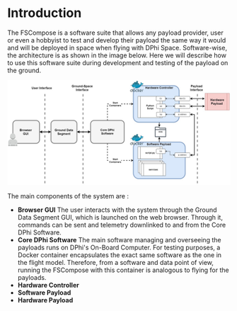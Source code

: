 # Introduction
The FSCompose is a software suite that allows any payload provider, user or even a hobbyist to test and develop their payload the same way it would and will be deployed in space when flying with DPhi Space. Software-wise, the architecture is as shown in the image below. Here we will describe how to use this software suite during development and testing of the payload on the ground. 

![](imgs/architecture.jpg)

The main components of the system are : 

 - **Browser GUI** The user interacts with the system through the Ground Data Segment GUI, which is launched on the web browser. Through it, commands can be sent and telemetry downlinked to and from the Core DPhi Software. 
 - **Core DPhi Software** The main software managing and overseeing the payloads runs on DPhi's On-Board Computer. For testing purposes, a Docker container encapsulates the exact same software as the one in the flight model. Therefore, from a software and data point of view, running the FSCompose with this container is analogous to flying for the payloads. 
 - **Hardware Controller**
 - **Software Payload**
 - **Hardware Payload**



 